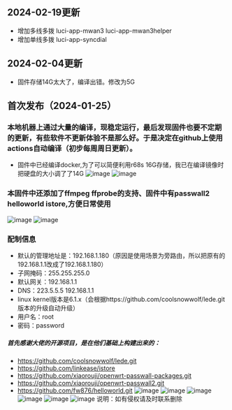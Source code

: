 ## 2024-02-19更新
- 增加多线多拨  luci-app-mwan3 luci-app-mwan3helper
- 增加单线多拨 luci-app-syncdial
## 2024-02-04更新
- 固件存储14G太大了，编译出错。修改为5G
## 首次发布（2024-01-25）
### 本地机器上通过大量的编译，现稳定运行，最后发现固件也要不定期的更新，有些软件不更新体验不是那么好。于是决定在github上使用actions自动编译（初步每周周日更新）。
- 固件中已经编译docker,为了可以简便利用r68s 16G存储，我已在编译镜像时把硬盘的大小调了了14G
![image](https://github.com/findnr/r68s/assets/3909023/6e9c0d6d-8ad8-49ed-b1d2-59c807519a24)
![image](https://github.com/findnr/r68s/assets/3909023/cf2883bb-d047-40f1-91c5-d6f8e2446d6b)
### 本固件中还添加了ffmpeg ffprobe的支持、固件中有passwall2 helloworld istore,方便日常使用
![image](https://github.com/findnr/r68s/assets/3909023/0af5ecf4-8c21-401d-99de-c6453fa4454d)
![image](https://github.com/findnr/r68s/assets/3909023/949806b5-5a3e-46ff-9b1a-8ce69b7ff40d)
### 配制信息
- 默认的管理地址是：192.168.1.180（原因是使用场景为旁路由，所以把原有的192.168.1.1改成了192.168.1.180）
- 子网掩码：255.255.255.0
- 默认网关：192.168.1.1
- DNS：223.5.5.5 192.168.1.1
- linux kernel版本是6.1.x（会根据https://github.com/coolsnowwolf/lede.git版本的升级自动升级）
- 用户名：root
- 密码：password

##### 首先感谢大佬的开源项目，是在他们基础上构建出来的：
- https://github.com/coolsnowwolf/lede.git
- https://github.com/linkease/istore
- https://github.com/xiaorouji/openwrt-passwall-packages.git
- https://github.com/xiaorouji/openwrt-passwall2.git
- https://github.com/fw876/helloworld.git
![image](https://github.com/findnr/r68s/assets/3909023/b1363c8b-79d9-4123-a00f-90f8eb23d97f)
![image](https://github.com/findnr/r68s/assets/3909023/2cc58e49-3869-4274-8276-4067dd27b0aa)
![image](https://github.com/findnr/r68s/assets/3909023/17b54e4c-94a3-43d4-9c6b-ca198a50a44e)
![image](https://github.com/findnr/r68s/assets/3909023/a29ea381-a2f0-41b8-8195-e6891284bb7d)
![image](https://github.com/findnr/r68s/assets/3909023/cf465aa0-14ab-4d8b-8117-c175c9c87ca8)
![image](https://github.com/findnr/r68s/assets/3909023/c8fe8508-d682-4fca-8c0f-3b2877044924)
说明：如有侵权请及时联系删除
